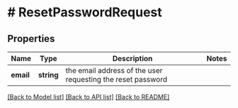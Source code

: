 # # ResetPasswordRequest

## Properties

Name | Type | Description | Notes
------------ | ------------- | ------------- | -------------
**email** | **string** | the email address of the user requesting the reset password | 

[[Back to Model list]](../../README.md#documentation-for-models) [[Back to API list]](../../README.md#documentation-for-api-endpoints) [[Back to README]](../../README.md)


